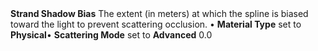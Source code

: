<tr>
<td><strong>Strand Shadow Bias</strong></td>
<td>The extent (in meters) at which the spline is biased toward the light to prevent scattering occlusion.</td>
<td>&#8226; <strong>Material Type</strong> set to <strong>Physical</strong>&#8226; <strong>Scattering Mode</strong> set to <strong>Advanced</strong></td>
<td>0.0</td>
</tr>
